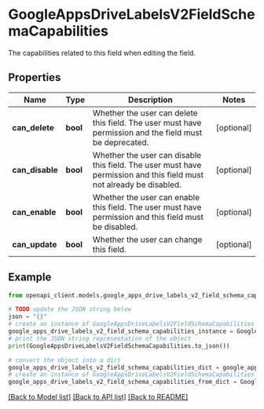 # GoogleAppsDriveLabelsV2FieldSchemaCapabilities

The capabilities related to this field when editing the field.

## Properties

Name | Type | Description | Notes
------------ | ------------- | ------------- | -------------
**can_delete** | **bool** | Whether the user can delete this field. The user must have permission and the field must be deprecated. | [optional] 
**can_disable** | **bool** | Whether the user can disable this field. The user must have permission and this field must not already be disabled. | [optional] 
**can_enable** | **bool** | Whether the user can enable this field. The user must have permission and this field must be disabled. | [optional] 
**can_update** | **bool** | Whether the user can change this field. | [optional] 

## Example

```python
from openapi_client.models.google_apps_drive_labels_v2_field_schema_capabilities import GoogleAppsDriveLabelsV2FieldSchemaCapabilities

# TODO update the JSON string below
json = "{}"
# create an instance of GoogleAppsDriveLabelsV2FieldSchemaCapabilities from a JSON string
google_apps_drive_labels_v2_field_schema_capabilities_instance = GoogleAppsDriveLabelsV2FieldSchemaCapabilities.from_json(json)
# print the JSON string representation of the object
print(GoogleAppsDriveLabelsV2FieldSchemaCapabilities.to_json())

# convert the object into a dict
google_apps_drive_labels_v2_field_schema_capabilities_dict = google_apps_drive_labels_v2_field_schema_capabilities_instance.to_dict()
# create an instance of GoogleAppsDriveLabelsV2FieldSchemaCapabilities from a dict
google_apps_drive_labels_v2_field_schema_capabilities_from_dict = GoogleAppsDriveLabelsV2FieldSchemaCapabilities.from_dict(google_apps_drive_labels_v2_field_schema_capabilities_dict)
```
[[Back to Model list]](../README.md#documentation-for-models) [[Back to API list]](../README.md#documentation-for-api-endpoints) [[Back to README]](../README.md)


